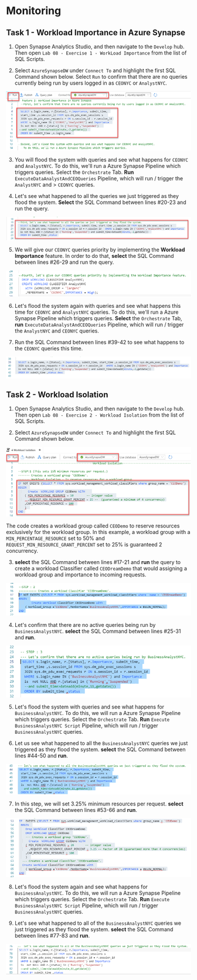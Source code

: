 # Monitoring

## Task 1 - Workload Importance in Azure Synapse

1. Open Synapse Analytics Studio, and then navigate to the `Develop` hub. Then open `Lab 08 - Exercise 1 - WorkLoad Importance` from the list of SQL Scripts. 

2. Select `AzureSynapseDW` under `Connect To` and highlight the first SQL Command shown below. Select `Run` to confirm that there are no queries currently being run by users logged in as `CEONYC` or `AnalystNYC`.

![](media/ex05-confirm-no-queries.png)

3. You will flood the system with queries and see what happens for `CEONYC` and `AnalystNYC`. To do this, we'll run a Azure Synapse Pipeline which triggers queries. Select the `Orchestrate` Tab. **Run** `ExecuteDataAnalystAndCEOQueries` Pipeline, which will run / trigger the `AnalystNYC` and > `CEONYC` queries.

4. Let's see what happened to all the queries we just triggered as they flood the system. **Select** the SQL Command between lines #20-23 and run the query.

![](media/ex05-observe-flood.png)

5. We will give our `CEONYC` queries priority by implementing the **Workload Importance** feature. In order to do that, **select** the SQL Command between lines #26-29 and run the query.

![](media/ex05-workload-importance.png)

6. Let's flood the system again with queries and see what happens this time for `CEONYC` and `AnalystNYC` queries. To do this, we'll run a Azure Synapse Pipeline which triggers queries. **Select** the `Orchestrate` Tab, **run** `ExecuteDataAnalystAndCEOQueries` Pipeline, which will run / trigger the `AnalystNYC` and `CEONYC` queries. 

7. Run the SQL Command between lines #39-42 to see what happens to the `CEONYC` queries this time.

![](media/ex05-workload-importance-2.png)

## Task 2 - Workload Isolation

1. Open Synapse Analytics Studio, and then navigate to the `Develop` hub. Then open `Lab 08 - Exercise 2 - Workload Isolation` from the list of SQL Scripts. 

2. Select `AzureSynapseDW` under `Connect To` and highlight the first SQL Command shown below. 

![](media/ex05-workload-isolation.png)

The code creates a workload group called `CEODemo` to reserve resources exclusively for the workload group. In this example, a workload group with a `MIN_PERCENTAGE_RESOURCE` set to 50% and `REQUEST_MIN_RESOURCE_GRANT_PERCENT` set to 25% is guaranteed 2 concurrency.

3. **select** the SQL Command between lines #17-21 and **run** the query to create a workload Classifier called `CEODreamDemo` that would assigning a workload group and importance to incoming requests.

![](media/ex05-workload-classifier.png)

4. Let's confirm that there are no active queries being run by `BusinessAnalystNYC`.  **select** the SQL Command between lines #25-31 and **run**.

![](media/ex05-workload-isolation-confirm.png)

5. Let's flood the system with queries and see what happens for `BusinessAnalystNYC`. To do this, we will run a Azure Synapse Pipeline which triggers queries. Select the `Orchestrate` Tab. **Run** `Execute BusinessAnalystNYC Script` Pipeline, which will run / trigger  `BusinessAnalystNYC` queries.

6. Let us see what happened to all the `BusinessAnalystNYC` queries we just triggered as they flood the system. **select** the SQL Command between lines #44-50 and **run**.

![](media/ex05-check-system-flood.png)

7. In this step, we will set 3.25% minimum resources per request. **select** the SQL Command between lines #53-66 and **run**.

![](media/ex05-minimum-resources-per-request.png)

8. Let's flood the system again and see what happens for `BusinessAnalystNYC`. To do this, we will run a Azure Synapse Pipeline which triggers queries. Select the `Orchestrate` Tab. **Run** `Execute BusinessAnalystNYC Script` Pipeline, which will run / trigger  `BusinessAnalystNYC` queries.

9. Let's see what happened to all of the `BusinessAnalystNYC` queries we just triggered as they flood the system. **select** the SQL Command between lines #77-83 and **run**.

![](media/ex05-check-system-flood-2.png)





